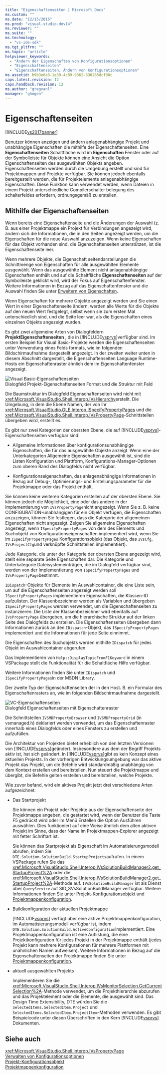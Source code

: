 ```yaml
---
title: "Eigenschaftenseiten | Microsoft Docs"
ms.custom: ""
ms.date: "12/15/2016"
ms.prod: "visual-studio-dev14"
ms.reviewer: ""
ms.suite: ""
ms.technology: 
  - "vs-ide-sdk"
ms.tgt_pltfrm: ""
ms.topic: "article"
helpviewer_keywords: 
  - "Ändern der Eigenschaften von Konfigurationsoptionen"
  - "Eigenschaftenseiten"
  - "Eigenschaftenseiten, Ändern von Konfigurationsoptionen"
ms.assetid: b9b3e6e8-1e30-4c89-9862-330265dcf38c
caps.latest.revision: 12
caps.handback.revision: 12
ms.author: "gregvanl"
manager: "ghogen"
---
```

# Eigenschaftenseiten
[!INCLUDE[vs2017banner](../../code-quality/includes/vs2017banner.md)]

Benutzer können anzeigen und ändern anlagenabhängige Projekt und unabhängige Eigenschaften die mithilfe der Eigenschaftenseiten.  Eine **Eigenschaftenseiten** Schaltfläche wird im **Eigenschaften** Fenster oder auf der Symbolleiste für Objekte können eine Ansicht die Option Eigenschaftenseiten des ausgewählten Objekts angeben.  Eigenschaftenseiten werden durch die Umgebung erstellt und sind für Projektmappen und Projekte verfügbar.  Sie können jedoch ebenfalls bereitgestellt werden, die für Projektelemente anlagenabhängige Eigenschaften.  Diese Funktion kann verwendet werden, wenn Dateien in einem Projekt unterschiedliche Compilerschalter belegung des schalterfeldes erfordern, ordnungsgemäß zu erstellen.  
  
## Mithilfe der Eigenschaftenseiten  
 Wenn bereits eine Eigenschaftenseite und die Änderungen der Auswahl \(z. B. aus einer Projektmappe ein Projekt für Verbindungen angezeigt wird, ändern sich die Informationen, die in den Seiten angezeigt werden, um die Eigenschaften für die neue Auswahl anzuzeigen.  Wenn keine Eigenschaften für das Objekt vorhanden sind, die Eigenschaftenseiten unterstützen, ist die Eigenschaftenseite leer.  
  
 Wenn mehrere Objekte, die Eigenschaft seitendarstellungen die Schnittmenge von Eigenschaften für alle ausgewählten Elemente ausgewählt.  Wenn das ausgewählte Element nicht anlagenabhängige Eigenschaften enthält und auf die Schaltfläche **Eigenschaftenseiten** auf der Symbolleiste geklickt wird, wird der Fokus auf Eigenschaftenfenster.  Weitere Informationen in Bezug auf das Eigenschaftenfenster und die Auswahl finden Sie unter [Erweitern von Eigenschaften](../../extensibility/internals/extending-properties.md).  
  
 Wenn Eigenschaften für mehrere Objekte angezeigt werden und Sie einen Wert in einer Eigenschaftenseite ändern, werden alle Werte für die Objekte auf den neuen Wert festgelegt, selbst wenn sie zum ersten Mal unterschiedlich sind, und die Seite leer war, als die Eigenschaften eines einzelnen Objekts angezeigt wurden.  
  
 Es gibt zwei allgemeine Arten von Dialogfeldern **ProjektEigenschaftenseiten** , die in [!INCLUDE[vsprvs](../../code-quality/includes/vsprvs_md.md)]verfügbar sind.  Im ersten Beispiel für Visual Basic\-Projekte werden die Eigenschaftenseiten unter Verwendung eines Felds formats, wie im folgenden Bildschirmaufnahme dargestellt angezeigt.  In der zweiten weiter unten in diesem Abschnitt dargestellt, die Eigenschaftenseiten Language Runtime\-Hosts ein Eigenschaftenraster ähnlich dem im Eigenschaftenfenster angezeigt.  
  
 ![Visual Basic&#45;Eigenschaftenseiten](../../extensibility/internals/media/vsvbproppages.png "vsVBPropPages")  
Dialogfeld Projekt\-Eigenschaftenseiten Format und die Struktur mit Feld  
  
 Die Baumstruktur im Dialogfeld Eigenschaftenseiten wird nicht mit <xref:Microsoft.VisualStudio.Shell.Interop.IVsHierarchy>erstellt.  Die Umgebung, in dem die Ebene Namen, der von ihr <xref:Microsoft.VisualStudio.OLE.Interop.ISpecifyPropertyPages> und die <xref:Microsoft.VisualStudio.Shell.Interop.IVsPropertyPage>\-Schnittstellen übergeben wird, erstellt es.  
  
 Es gibt nur zwei Kategorien der obersten Ebene, die auf [!INCLUDE[vsprvs](../../code-quality/includes/vsprvs_md.md)]\-Eigenschaftenseiten verfügbar sind:  
  
-   Allgemeine Informationen über konfigurationsunabhängige Eigenschaften, die für das ausgewählte Objekte anzeigt.  Wenn eine der Unterkategorien Allgemeine Eigenschaften ausgewählt ist, sind die Listen Konfiguration und Plattform, Konfigurations\-Manager\-Optionen zum oberen Rand des Dialogfelds nicht verfügbar.  
  
-   Konfigurationseigenschaften, das anlagenabhängige Informationen in Bezug auf Debug\-, Optimierungs\- und Erstellungsparameter für die Projektmappe oder das Projekt enthält.  
  
 Sie können keine weiteren Kategorien erstellen auf der obersten Ebene. Sie können jedoch die Möglichkeit, eine oder das andere in der Implementierung von `IVsPropertyPage`nicht angezeigt.  Wenn Sie z. B. keine CONFIGURATION\-unabhängigen für ein Objekt verfügen, die Eigenschaften anzuzeigen, können Sie festlegen, dass die Kategorie der allgemeinen Eigenschaften nicht angezeigt.  Zeigen Sie allgemeine Eigenschaften angezeigt, wenn `ISpecifyPropertyPages` von dem des Elements und Suchobjekt von Konfigurationseigenschaften implementiert wird, wenn Sie im `ISpecifyPropertyPages` Konfigurationsobjekt \(das Objekt, das `IVsCfg`, `IVsProjectCfg`und verknüpfte Schnittstellen implementiert\).  
  
 Jede Kategorie, die unter der Kategorie der obersten Ebene angezeigt wird, stellt eine separate Seite Eigenschaften dar.  Die Kategorie und Unterkategorie Dateisystemeinträgen, die im Dialogfeld verfügbar sind, werden von der Implementierung von `ISpecifyPropertyPages` und `IVsPropertyPage`bestimmt.  
  
 `IDispatch`\-Objekte für Elemente im Auswahlcontainer, die eine Liste sein, um auf die Eigenschaftenseiten angezeigt werden soll `ISpecifyPropertyPages` implementieren Eigenschaften, die Klassen\-ID aufzulisten.  Der Klassenbezeichner werden als Variablen und übergeben `ISpecifyPropertyPages` werden verwendet, um die Eigenschaftenseiten zu instanziieren.  Die Liste der Klassenbezeichner wird ebenfalls auf `IVsPropertyPage` übergeben, um die hierarchische Struktur auf der linken Seite des Dialogfelds zu erstellen.  Die Eigenschaftenseiten übergeben dann Informationen zurück an den `IDispatch`\-Objekt, das `ISpecifyPropertyPages` implementiert und die Informationen für jede Seite einnimmt.  
  
 Die Eigenschaften des Suchobjekts werden mithilfe `IDispatch` für jedes Objekt im Auswahlcontainer abgerufen.  
  
 Das Implementieren von `Help::DisplayTopicFromF1Keyword` in einem VSPackage stellt die Funktionalität für die Schaltfläche Hilfe verfügbar.  
  
 Weitere Informationen finden Sie unter `IDispatch` und `ISpecifyPropertyPages`in der MSDN Library.  
  
 Der zweite Typ der Eigenschaftenseiten der in den Host. B. ein Formular des Eigenschaftenrasters an, wie im folgenden Bildschirmaufnahme dargestellt.  
  
 ![VC&#45;Eigenschaftenseiten](../../extensibility/internals/media/vsvcproppages.png "vsVCPropPages")  
Dialogfeld Eigenschaftenseiten mit Eigenschaftenraster  
  
 Die Schnittstellen `IVSMDPropertyBrowser` und `IVSMDPropertyGrid` \(in vsmanaged.h\) deklariert werden verwendet, um das Eigenschaftenraster innerhalb eines Dialogfelds oder eines Fensters zu erstellen und aufzufüllen.  
  
 Die Architektur von Projekten bietet erheblich von den letzten Versionen von [!INCLUDE[vsprvs](../../code-quality/includes/vsprvs_md.md)]geändert.  Insbesondere aus dem der Begriff Projekts aktiv ist, hat sich geändert.  In [!INCLUDE[vsprvs](../../code-quality/includes/vsprvs_md.md)]gibt es kein Konzept eines aktuellen Projekts.  In der vorherigen Entwicklungsumgebung war das aktive Projekt das Projekt, um die Befehle wird standardmäßig unabhängig von dem Kontext erstellen und bereitstellen.  Nun steuert die Projektmappe und übergibt, die Befehle gelten erstellen und bereitstellen, welche Projekte.  
  
 Wie zuvor befand, wird ein aktives Projekt jetzt drei verschiedene Arten aufgezeichnet:  
  
-   Das Startprojekt  
  
     Sie können ein Projekt oder Projekte aus der Eigenschaftenseite der Projektmappe angeben, die gestartet wird, wenn der Benutzer die Taste F5 gedrückt wird oder im Menü Erstellen die Option Ausführen auswählen.  Dies funktioniert auf eine Weise ähnlich dem alten aktiven Projekt im Sinne, dass der Name im Projektmappen\-Explorer angezeigt mit fetter Schriftart ist.  
  
     Sie können das Startprojekt als Eigenschaft im Automatisierungsmodell abrufen, indem Sie `DTE.Solution.SolutionBuild.StartupProjects`aufrufen.  In einem VSPackage rufen Sie das <xref:Microsoft.VisualStudio.Shell.Interop.IVsSolutionBuildManager2.get_StartupProject%2A> oder die <xref:Microsoft.VisualStudio.Shell.Interop.IVsSolutionBuildManager2.get_StartupProject%2A>\-Methode auf.  `IVsSolutionBuildManager` ist als Dienst über `QueryService` auf SID\_SVsSolutionBuildManager verfügbar.  Weitere Informationen finden Sie unter [Projekt\-Konfigurationsobjekt](../../extensibility/internals/project-configuration-object.md) und [Projektmappenkonfiguration](../../extensibility/internals/solution-configuration.md).  
  
-   Buildkonfiguration der aktuellen Projektmappe  
  
     [!INCLUDE[vsprvs](../../code-quality/includes/vsprvs_md.md)] verfügt über eine aktive Projektmappenkonfiguration, im Automatisierungsmodell verfügbar ist, indem `DTE.Solution.SolutionBuild.ActiveConfiguration`implementiert.  Eine Projektmappenkonfiguration ist eine Auflistung, die eine Projektkonfiguration für jedes Projekt in der Projektmappe enthält \(jedes Projekt kann mehrere Konfigurationen für mehrere Plattformen mit unähnlichen Namen aufweisen\).  Weitere Informationen in Bezug auf die Eigenschaftenseiten der Projektmappe finden Sie unter [Projektmappenkonfiguration](../../extensibility/internals/solution-configuration.md).  
  
-   aktuell ausgewählten Projekts  
  
     Implementieren Sie die <xref:Microsoft.VisualStudio.Shell.Interop.IVsMonitorSelection.GetCurrentSelection%2A>\-Methode verwendet, um die Projekthierarchie abzurufen und das Projektelement oder die Elemente, die ausgewählt sind.  Das Design Time Extensibility, DTE würden Sie die `SelectedItems.SelectedItem.Project` und `SelectedItems.SelectedItem.ProjectItem`\-Methoden verwenden.  Es gibt Beispielcode unter diesen Überschriften in den Kern [!INCLUDE[vsprvs](../../code-quality/includes/vsprvs_md.md)] Dokumenten.  
  
## Siehe auch  
 <xref:Microsoft.VisualStudio.Shell.Interop.IVsPropertyPage>   
 [Verwalten von Konfigurationsoptionen](../../extensibility/internals/managing-configuration-options.md)   
 [Projekt\-Konfigurationsobjekt](../../extensibility/internals/project-configuration-object.md)   
 [Projektmappenkonfiguration](../../extensibility/internals/solution-configuration.md)